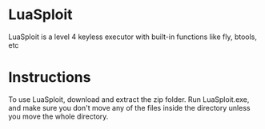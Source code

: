 # LuaSploit
LuaSploit is a level 4 keyless executor with built-in functions like fly, btools, etc

# Instructions
To use LuaSploit, download and extract the zip folder. Run LuaSploit.exe, and make sure you don't move any of the files inside the directory unless you move the whole directory. 
